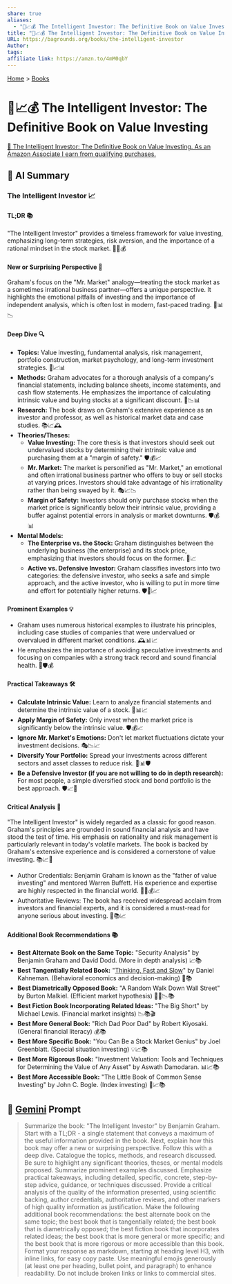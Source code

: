 ```yaml
---
share: true
aliases:
  - "🧠📈💰 The Intelligent Investor: The Definitive Book on Value Investing"
title: "🧠📈💰 The Intelligent Investor: The Definitive Book on Value Investing"
URL: https://bagrounds.org/books/the-intelligent-investor
Author: 
tags: 
affiliate link: https://amzn.to/4mM0qbY
---
```

[Home](../index.md) > [Books](./index.md)  
# 🧠📈💰 The Intelligent Investor: The Definitive Book on Value Investing  
[🛒 The Intelligent Investor: The Definitive Book on Value Investing. As an Amazon Associate I earn from qualifying purchases.](https://amzn.to/4mM0qbY)  
  
## 🤖 AI Summary  
### The Intelligent Investor 📈  
  
#### TL;DR 📚  
  
"The Intelligent Investor" provides a timeless framework for value investing, emphasizing long-term strategies, risk aversion, and the importance of a rational mindset in the stock market. 🧠💡💰  
  
#### New or Surprising Perspective 🌟  
  
Graham's focus on the "Mr. Market" analogy—treating the stock market as a sometimes irrational business partner—offers a unique perspective. It highlights the emotional pitfalls of investing and the importance of independent analysis, which is often lost in modern, fast-paced trading. 🤯📊📉  
  
#### Deep Dive 🔍  
  
* **Topics:** Value investing, fundamental analysis, risk management, portfolio construction, market psychology, and long-term investment strategies. 📜📈📊  
* **Methods:** Graham advocates for a thorough analysis of a company's financial statements, including balance sheets, income statements, and cash flow statements. He emphasizes the importance of calculating intrinsic value and buying stocks at a significant discount. 📝📉📊  
* **Research:** The book draws on Graham's extensive experience as an investor and professor, as well as historical market data and case studies. 📚📈🕰️  
* **Theories/Theses:**  
    * **Value Investing:** The core thesis is that investors should seek out undervalued stocks by determining their intrinsic value and purchasing them at a "margin of safety." 🛡️💰📈  
    * **Mr. Market:** The market is personified as "Mr. Market," an emotional and often irrational business partner who offers to buy or sell stocks at varying prices. Investors should take advantage of his irrationality rather than being swayed by it. 🎭📈📉  
    * **Margin of Safety:** Investors should only purchase stocks when the market price is significantly below their intrinsic value, providing a buffer against potential errors in analysis or market downturns. 🛡️💰📊  
* **Mental Models:**  
    * **The Enterprise vs. the Stock:** Graham distinguishes between the underlying business (the enterprise) and its stock price, emphasizing that investors should focus on the former. 🏢📈  
    * **Active vs. Defensive Investor:** Graham classifies investors into two categories: the defensive investor, who seeks a safe and simple approach, and the active investor, who is willing to put in more time and effort for potentially higher returns. 🛡️💪📈  
  
#### Prominent Examples 💡  
  
* Graham uses numerous historical examples to illustrate his principles, including case studies of companies that were undervalued or overvalued in different market conditions. 🕰️📊📈  
* He emphasizes the importance of avoiding speculative investments and focusing on companies with a strong track record and sound financial health. 🏢🛡️💰  
  
#### Practical Takeaways 🛠️  
  
* **Calculate Intrinsic Value:** Learn to analyze financial statements and determine the intrinsic value of a stock. 📝📊📈  
* **Apply Margin of Safety:** Only invest when the market price is significantly below the intrinsic value. 🛡️💰📈  
* **Ignore Mr. Market's Emotions:** Don't let market fluctuations dictate your investment decisions. 🎭📉📈  
* **Diversify Your Portfolio:** Spread your investments across different sectors and asset classes to reduce risk. 🧺📊🛡️  
* **Be a Defensive Investor (if you are not willing to do in depth research):** For most people, a simple diversified stock and bond portfolio is the best approach. 🛡️📈🧺  
  
#### Critical Analysis 🧐  
  
"The Intelligent Investor" is widely regarded as a classic for good reason. Graham's principles are grounded in sound financial analysis and have stood the test of time. His emphasis on rationality and risk management is particularly relevant in today's volatile markets. The book is backed by Graham's extensive experience and is considered a cornerstone of value investing. 📚📈🧠  
* Author Credentials: Benjamin Graham is known as the "father of value investing" and mentored Warren Buffett. His experience and expertise are highly respected in the financial world. 👨‍🏫💰📈  
* Authoritative Reviews: The book has received widespread acclaim from investors and financial experts, and it is considered a must-read for anyone serious about investing. 🌟📚📈  
  
#### Additional Book Recommendations 📚  
  
* **Best Alternate Book on the Same Topic:** "Security Analysis" by Benjamin Graham and David Dodd. (More in depth analysis) 📈📚  
* **Best Tangentially Related Book:** "[Thinking, Fast and Slow](./thinking-fast-and-slow.md)" by Daniel Kahneman. (Behavioral economics and decision-making) 🧠📚  
* **Best Diametrically Opposed Book:** "A Random Walk Down Wall Street" by Burton Malkiel. (Efficient market hypothesis) 🚶‍♂️📉📚  
* **Best Fiction Book Incorporating Related Ideas:** "The Big Short" by Michael Lewis. (Financial market insights) 📉📚🎬  
* **Best More General Book:** "Rich Dad Poor Dad" by Robert Kiyosaki. (General financial literacy) 💰📚  
* **Best More Specific Book:** "You Can Be a Stock Market Genius" by Joel Greenblatt. (Special situation investing) 💡📈📚  
* **Best More Rigorous Book:** "Investment Valuation: Tools and Techniques for Determining the Value of Any Asset" by Aswath Damodaran. 📊📈📚  
* **Best More Accessible Book:** "The Little Book of Common Sense Investing" by John C. Bogle. (Index investing) 🧺📈📚  
  
## 💬 [Gemini](https://gemini.google.com) Prompt  
> Summarize the book: "The Intelligent Investor" by Benjamin Graham. Start with a TL;DR - a single statement that conveys a maximum of the useful information provided in the book. Next, explain how this book may offer a new or surprising perspective. Follow this with a deep dive. Catalogue the topics, methods, and research discussed. Be sure to highlight any significant theories, theses, or mental models proposed. Summarize prominent examples discussed. Emphasize practical takeaways, including detailed, specific, concrete, step-by-step advice, guidance, or techniques discussed. Provide a critical analysis of the quality of the information presented, using scientific backing, author credentials, authoritative reviews, and other markers of high quality information as justification. Make the following additional book recommendations: the best alternate book on the same topic; the best book that is tangentially related; the best book that is diametrically opposed; the best fiction book that incorporates related ideas; the best book that is more general or more specific; and the best book that is more rigorous or more accessible than this book. Format your response as markdown, starting at heading level H3, with inline links, for easy copy paste. Use meaningful emojis generously (at least one per heading, bullet point, and paragraph) to enhance readability. Do not include broken links or links to commercial sites.
